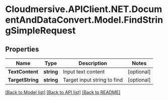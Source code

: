 # Cloudmersive.APIClient.NET.DocumentAndDataConvert.Model.FindStringSimpleRequest
## Properties

Name | Type | Description | Notes
------------ | ------------- | ------------- | -------------
**TextContent** | **string** | Input text content | [optional] 
**TargetString** | **string** | Target input string to find | [optional] 

[[Back to Model list]](../README.md#documentation-for-models) [[Back to API list]](../README.md#documentation-for-api-endpoints) [[Back to README]](../README.md)

